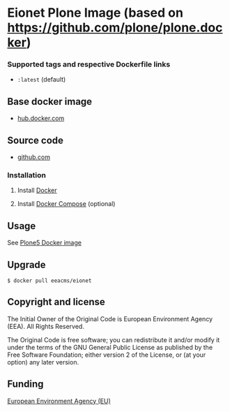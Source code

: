 # Eionet Plone Image (based on https://github.com/plone/plone.docker)

### Supported tags and respective Dockerfile links

  - `:latest` (default)

## Base docker image

 - [hub.docker.com](https://hub.docker.com/r/eeacms/eionet)

## Source code

  - [github.com](https://github.com/eea/eea.docker.eionet)

### Installation

1. Install [Docker](https://www.docker.com/)

2. Install [Docker Compose](https://docs.docker.com/compose/) (optional)

## Usage

See [Plone5 Docker image](https://github.com/plone/plone.docker)

## Upgrade

    $ docker pull eeacms/eionet

## Copyright and license

The Initial Owner of the Original Code is European Environment Agency (EEA).
All Rights Reserved.

The Original Code is free software;
you can redistribute it and/or modify it under the terms of the GNU
General Public License as published by the Free Software Foundation;
either version 2 of the License, or (at your option) any later
version.

## Funding

[European Environment Agency (EU)](http://eea.europa.eu)

